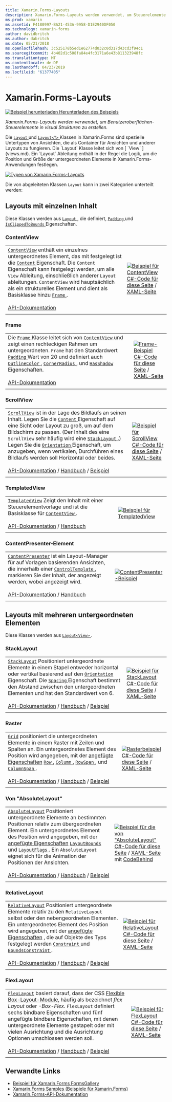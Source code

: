 ```yaml
---
title: Xamarin.Forms-Layouts
description: Xamarin.Forms-Layouts werden verwendet, um Steuerelemente der Benutzeroberfläche in visual Strukturen zu erstellen. Dieser Artikel beschreibt die Layouts, die in Xamarin.Forms enthalten.
ms.prod: xamarin
ms.assetid: F4180997-BA21-453A-9958-D1E2940DF050
ms.technology: xamarin-forms
author: davidbritch
ms.author: dabritch
ms.date: 05/21/2018
ms.openlocfilehash: 3c525178b5ed1e62774d032c0d317d43cd3f94c1
ms.sourcegitcommit: 4b402d1c508fa84e4fc3171a6e43b811323948fc
ms.translationtype: MT
ms.contentlocale: de-DE
ms.lasthandoff: 04/23/2019
ms.locfileid: "61377405"
---
```

# <a name="xamarinforms-layouts"></a>Xamarin.Forms-Layouts

[![Beispiel herunterladen](~/media/shared/download.png) Herunterladen des Beispiels](https://developer.xamarin.com/samples/FormsGallery/)

_Xamarin.Forms-Layouts werden verwendet, um Benutzeroberflächen-Steuerelemente in visual Strukturen zu erstellen._

Die [ `Layout` ](xref:Xamarin.Forms.Layout) und [ `Layout<T>` ](xref:Xamarin.Forms.Layout`1) Klassen in Xamarin.Forms sind spezielle Untertypen von Ansichten, die als Container für Ansichten und anderer Layouts zu fungieren. Die `Layout` Klasse leitet sich von [ `View` ](views.md). Ein `Layout` Ableitung enthält in der Regel die Logik, um die Position und Größe der untergeordneten Elemente in Xamarin.Forms-Anwendungen festlegen.

[![Typen von Xamarin.Forms-Layouts](layouts-images/layouts-sml.png "Typen von Xamarin.Forms-Layouts")](layouts-images/layouts.png#lightbox "Typen von Xamarin.Forms-Layouts")

Die von abgeleiteten Klassen `Layout` kann in zwei Kategorien unterteilt werden:

## <a name="layouts-with-single-content"></a>Layouts mit einzelnen Inhalt

Diese Klassen werden aus [ `Layout` ](xref:Xamarin.Forms.Layout), die definiert, [ `Padding` ](xref:Xamarin.Forms.Layout.Padding) und [ `IsClippedToBounds` ](xref:Xamarin.Forms.Layout.IsClippedToBounds) Eigenschaften.

<a name="contentView" />

### <a name="contentview"></a>ContentView

|     |     |
| --- | --- |
| [`ContentView`](xref:Xamarin.Forms.ContentView) enthält ein einzelnes untergeordnetes Element, das mit festgelegt ist die [ `Content` ](xref:Xamarin.Forms.ContentView.Content) Eigenschaft. Die `Content` Eigenschaft kann festgelegt werden, um alle `View` Ableitung, einschließlich anderer `Layout` ableitungen. `ContentView` wird hauptsächlich als ein strukturelles Element und dient als Basisklasse hinzu [ `Frame` ](#frame).<br /><br />[API-Dokumentation](xref:Xamarin.Forms.ContentView) | [![Beispiel für ContentView](layouts-images/ContentView.png "ContentView Beispiel")](layouts-images/ContentView-Large.png#lightbox "ContentView-Beispiel")<br />[C#-Code für diese Seite](https://github.com/xamarin/xamarin-forms-samples/blob/master/FormsGallery/FormsGallery/FormsGallery/CodeExamples/ContentViewDemoPage.cs) / [XAML-Seite](https://github.com/xamarin/xamarin-forms-samples/blob/master/FormsGallery/FormsGallery/FormsGallery/XamlExamples/ContentViewDemoPage.xaml) |
|     |     |

<a named="frame" />

### <a name="frame"></a>Frame

|     |     |
| --- | --- |
| Die [ `Frame` ](xref:Xamarin.Forms.Frame) Klasse leitet sich von [ `ContentView` ](#contentView) und zeigt einen rechteckigen Rahmen um untergeordneten. `Frame` hat den Standardwert [ `Padding` ](xref:Xamarin.Forms.Layout.Padding) Wert von 20 und definiert auch [ `OutlineColor` ](xref:Xamarin.Forms.Frame.OutlineColor), [ `CornerRadius` ](xref:Xamarin.Forms.Frame.CornerRadius), und [ `HasShadow` ](xref:Xamarin.Forms.Frame.HasShadow)Eigenschaften.<br /><br />[API-Dokumentation](xref:Xamarin.Forms.Frame) | [![Frame-Beispiel](layouts-images/Frame.png "Frame-Beispiel")](layouts-images/Frame-Large.png#lightbox "Frame-Beispiel")<br />[C#-Code für diese Seite](https://github.com/xamarin/xamarin-forms-samples/blob/master/FormsGallery/FormsGallery/FormsGallery/CodeExamples/FrameDemoPage.cs) / [XAML-Seite](https://github.com/xamarin/xamarin-forms-samples/blob/master/FormsGallery/FormsGallery/FormsGallery/XamlExamples/FrameDemoPage.xaml) |
|     |     |

<a name="scrollView" />

### <a name="scrollview"></a>ScrollView

|     |     |
| --- | --- |
| [`ScrollView`](xref:Xamarin.Forms.ScrollView) ist in der Lage des Bildlaufs an seinen Inhalt. Legen Sie die [ `Content` ](xref:Xamarin.Forms.ScrollView.Content) Eigenschaft auf eine Sicht oder Layout zu groß, um auf dem Bildschirm zu passen. (Der Inhalt des eine `ScrollView` sehr häufig wird eine [ `StackLayout` ](#stackLayout).) Legen Sie die [ `Orientation` ](xref:Xamarin.Forms.ScrollView.Orientation) Eigenschaft, um anzugeben, wenn vertikalen, Durchführen eines Bildlaufs werden soll Horizontal oder beides.<br /><br />[API-Dokumentation](xref:Xamarin.Forms.ScrollView) / [Handbuch](~/xamarin-forms/user-interface/layouts/scroll-view.md) / [Beispiel](https://developer.xamarin.com/samples/xamarin-forms/UserInterface/Layout/) | [![Beispiel für ScrollView](layouts-images/ScrollView.png "ScrollView-Beispiel")](layouts-images/ScrollView-Large.png#lightbox "ScrollView-Beispiel")<br />[C#-Code für diese Seite](https://github.com/xamarin/xamarin-forms-samples/blob/master/FormsGallery/FormsGallery/FormsGallery/CodeExamples/ScrollViewDemoPage.cs) / [XAML-Seite](https://github.com/xamarin/xamarin-forms-samples/blob/master/FormsGallery/FormsGallery/FormsGallery/XamlExamples/ScrollViewDemoPage.xaml) |
|     |     |

### <a name="templatedview"></a>TemplatedView

|     |     |
| --- | --- |
| [`TemplatedView`](xref:Xamarin.Forms.TemplatedView) Zeigt den Inhalt mit einer Steuerelementvorlage und ist die Basisklasse für [ `ContentView` ](#contentView).<br /><br />[API-Dokumentation](xref:Xamarin.Forms.TemplatedView) / [Handbuch](~/xamarin-forms/app-fundamentals/templates/control-templates/index.md) | [![Beispiel für TemplatedView](layouts-images/TemplatedView.png "TemplatedView Beispiel")](layouts-images/TemplatedView.png#lightbox "TemplatedView-Beispiel") |
|     |     |

### <a name="contentpresenter"></a>ContentPresenter-Element

|     |     |
| --- | --- |
| [`ContentPresenter`](xref:Xamarin.Forms.ContentPresenter) ist ein Layout-Manager für auf Vorlagen basierenden Ansichten, die innerhalb einer [ `ControlTemplate` ](xref:Xamarin.Forms.ControlTemplate) , markieren Sie der Inhalt, der angezeigt werden, wobei angezeigt wird.<br /><br />[API-Dokumentation](xref:Xamarin.Forms.ContentPresenter) / [Handbuch](~/xamarin-forms/app-fundamentals/templates/control-templates/index.md) | [![ContentPresenter-Beispiel](layouts-images/ContentPresenter.png "ContentPresenter Beispiel")](layouts-images/ContentPresenter.png#lightbox "ContentPresenter-Beispiel") |
|     |     |

## <a name="layouts-with-multiple-children"></a>Layouts mit mehreren untergeordneten Elementen

Diese Klassen werden aus [ `Layout<View>` ](xref:Xamarin.Forms.Layout`1).

<a name="stackLayout" />

### <a name="stacklayout"></a>StackLayout

|     |     |
| --- | --- |
| [`StackLayout`](xref:Xamarin.Forms.StackLayout) Positioniert untergeordnete Elemente in einem Stapel entweder horizontal oder vertikal basierend auf den [ `Orientation` ](xref:Xamarin.Forms.StackLayout.Orientation) Eigenschaft. Die [ `Spacing` ](xref:Xamarin.Forms.StackLayout.Spacing) Eigenschaft bestimmt den Abstand zwischen den untergeordneten Elementen und hat den Standardwert von 6.<br /><br />[API-Dokumentation](xref:Xamarin.Forms.StackLayout) / [Handbuch](~/xamarin-forms/user-interface/layouts/stack-layout.md) / [Beispiel](https://developer.xamarin.com/samples/xamarin-forms/UserInterface/Layout/)| [![Beispiel für StackLayout](layouts-images/StackLayout.png "StackLayout Beispiel")](layouts-images/StackLayout-Large.png#lightbox "StackLayout-Beispiel")<br />[C#-Code für diese Seite](https://github.com/xamarin/xamarin-forms-samples/blob/master/FormsGallery/FormsGallery/FormsGallery/CodeExamples/StackLayoutDemoPage.cs) / [XAML-Seite](https://github.com/xamarin/xamarin-forms-samples/blob/master/FormsGallery/FormsGallery/FormsGallery/XamlExamples/StackLayoutDemoPage.xaml) |
|     |     |

<a name="grid" />

### <a name="grid"></a>Raster

|     |     |
| --- | --- |
| [`Grid`](xref:Xamarin.Forms.Grid) positioniert die untergeordneten Elemente in einem Raster mit Zeilen und Spalten an. Ein untergeordnetes Element des Position wird angegeben, mit der [angefügte Eigenschaften](~/xamarin-forms/xaml/attached-properties.md) [ `Row` ](xref:Xamarin.Forms.Grid.RowProperty), [ `Column` ](xref:Xamarin.Forms.Grid.ColumnProperty), [ `RowSpan` ](xref:Xamarin.Forms.Grid.RowSpanProperty), und [ `ColumnSpan` ](xref:Xamarin.Forms.Grid.ColumnSpanProperty).<br /><br />[API-Dokumentation](xref:Xamarin.Forms.Grid) / [Handbuch](~/xamarin-forms/user-interface/layouts/grid.md) / [Beispiel](https://developer.xamarin.com/samples/xamarin-forms/UserInterface/Layout/) | [![Rasterbeispiel](layouts-images/Grid.png "Rasterbeispiel")](layouts-images/Grid-Large.png#lightbox "Rasterbeispiel")<br />[C#-Code für diese Seite](https://github.com/xamarin/xamarin-forms-samples/blob/master/FormsGallery/FormsGallery/FormsGallery/CodeExamples/GridDemoPage.cs) / [XAML-Seite](https://github.com/xamarin/xamarin-forms-samples/blob/master/FormsGallery/FormsGallery/FormsGallery/XamlExamples/GridDemoPage.xaml) |
|     |     |

### <a name="absolutelayout"></a>Von "AbsoluteLayout"

|     |     |
| --- | --- |
| [`AbsoluteLayout`](xref:Xamarin.Forms.AbsoluteLayout) Positioniert untergeordnete Elemente an bestimmten Positionen relativ zum übergeordneten Element. Ein untergeordnetes Element des Position wird angegeben, mit der [angefügte Eigenschaften](~/xamarin-forms/xaml/attached-properties.md) [ `LayoutBounds` ](xref:Xamarin.Forms.AbsoluteLayout.LayoutBoundsProperty) und [ `LayoutFlags` ](xref:Xamarin.Forms.AbsoluteLayout.LayoutFlagsProperty). Ein `AbsoluteLayout` eignet sich für die Animation der Positionen der Ansichten.<br /><br />[API-Dokumentation](xref:Xamarin.Forms.AbsoluteLayout) / [Handbuch](~/xamarin-forms/user-interface/layouts/absolute-layout.md) / [Beispiel](https://developer.xamarin.com/samples/xamarin-forms/UserInterface/Layout/) | [![Beispiel für die von "AbsoluteLayout"](layouts-images/AbsoluteLayout.png "von \"AbsoluteLayout\" Beispiel")](layouts-images/AbsoluteLayout-Large.png#lightbox "von \"AbsoluteLayout\"-Beispiel")<br />[C#-Code für diese Seite](https://github.com/xamarin/xamarin-forms-samples/blob/master/FormsGallery/FormsGallery/FormsGallery/CodeExamples/AbsoluteLayoutdDemoPage.cs) / [XAML-Seite](https://github.com/xamarin/xamarin-forms-samples/blob/master/FormsGallery/FormsGallery/FormsGallery/XamlExamples/AbsoluteLayoutDemoPage.xaml) mit [CodeBehind](https://github.com/xamarin/xamarin-forms-samples/blob/master/FormsGallery/FormsGallery/FormsGallery/XamlExamples/AbsoluteLayoutDemoPage.xaml.cs) |
|     |     |

### <a name="relativelayout"></a>RelativeLayout

|     |     |
| --- | --- |
| [`RelativeLayout`](xref:Xamarin.Forms.RelativeLayout) Positioniert untergeordnete Elemente relativ zu den `RelativeLayout` selbst oder den nebengeordneten Elementen. Ein untergeordnetes Element des Position wird angegeben, mit der [angefügte Eigenschaften](~/xamarin-forms/xaml/attached-properties.md) , die auf Objekte des Typs festgelegt werden [ `Constraint` ](xref:Xamarin.Forms.Constraint) und [ `BoundsConstraint` ](xref:Xamarin.Forms.Constraint).<br /><br />[API-Dokumentation](xref:Xamarin.Forms.RelativeLayout) / [Handbuch](~/xamarin-forms/user-interface/layouts/relative-layout.md) / [Beispiel](https://developer.xamarin.com/samples/xamarin-forms/UserInterface/Layout/) | [![Beispiel für RelativeLayout](layouts-images/RelativeLayout.png "RelativeLayout Beispiel")](layouts-images/RelativeLayout-Large.png#lightbox "RelativeLayout-Beispiel")<br />[C#-Code für diese Seite](https://github.com/xamarin/xamarin-forms-samples/blob/master/FormsGallery/FormsGallery/FormsGallery/CodeExamples/RelativeLayoutDemoPage.cs) / [XAML-Seite](https://github.com/xamarin/xamarin-forms-samples/blob/master/FormsGallery/FormsGallery/FormsGallery/XamlExamples/RelativeLayoutDemoPage.xaml) |
|     |     |

### <a name="flexlayout"></a>FlexLayout

|     |     |
| --- | --- |
| [`FlexLayout`](xref:Xamarin.Forms.FlexLayout) basiert darauf, dass der CSS [Flexible Box-Layout-Module](http://www.w3.org/TR/css-flexbox-1/), häufig als bezeichnet _flex Layout_ oder _-Box-Flex_. `FlexLayout` definiert sechs bindbare Eigenschaften und fünf angefügte bindbare Eigenschaften, mit denen untergeordnete Elemente gestapelt oder mit vielen Ausrichtung und die Ausrichtung Optionen umschlossen werden soll.<br /><br />[API-Dokumentation](xref:Xamarin.Forms.FlexLayout) / [Handbuch](~/xamarin-forms/user-interface/layouts/flex-layout.md) / [Beispiel](https://developer.xamarin.com/samples/xamarin-forms/UserInterface/FlexLayoutDemos/) | [![Beispiel für FlexLayout](layouts-images/FlexLayout.png "FlexLayout Beispiel")](layouts-images/FlexLayout-Large.png#lightbox "FlexLayout-Beispiel")<br />[C#-Code für diese Seite](https://github.com/xamarin/xamarin-forms-samples/blob/master/FormsGallery/FormsGallery/FormsGallery/CodeExamples/FlexLayoutDemoPage.cs) / [XAML-Seite](https://github.com/xamarin/xamarin-forms-samples/blob/master/FormsGallery/FormsGallery/FormsGallery/XamlExamples/FlexLayoutDemoPage.xaml) |
|     |     |

## <a name="related-links"></a>Verwandte Links

- [Beispiel für Xamarin.Forms FormsGallery](https://developer.xamarin.com/samples/FormsGallery/)
- [Xamarin.Forms Samples (Beispiele für Xamarin.Forms)](https://developer.xamarin.com/samples/xamarin-forms/all/)
- [Xamarin.Forms-API-Dokumentation](https://docs.microsoft.com/dotnet/api/xamarin.forms?view=xamarin-forms)
